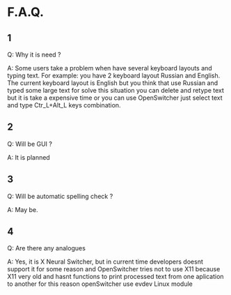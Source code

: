 # F.A.Q.

## 1

Q: Why it is need ?

A: Some users take a problem when have several keyboard layouts and typing text. For example: you have 2 keyboard layout Russian and English. The current keyboard layout is English but you think that use Russian and typed some large text for solve this situation you can delete and retype text but it is take a expensive time or you can use OpenSwitcher just select text and type Ctr_L+Alt_L keys combination.

## 2

Q: Will be GUI ?

A: It is planned

## 3

Q: Will be automatic spelling check ?

A: May be.

## 4

Q: Are there any analogues

A: Yes, it is X Neural Switcher, but in current time developers doesnt support it for some reason and OpenSwitcher tries not to use X11 because X11 very old and hasnt functions to print processed text from one aplication to another for this reason openSwitcher use evdev Linux module
